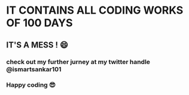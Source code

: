 # IT CONTAINS ALL CODING WORKS OF 100 DAYS
## IT'S A MESS ! :smile:
### check out my further jurney at my twitter handle @ismartsankar101
### Happy coding 😎

